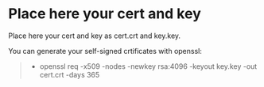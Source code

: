 # Place here your cert and key

Place here your cert and key as cert.crt and key.key.

You can generate your self-signed crtificates with openssl:

> * openssl req -x509 -nodes -newkey rsa:4096 -keyout key.key -out cert.crt -days 365